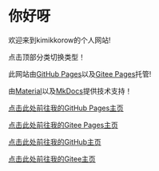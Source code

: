 # 你好呀

欢迎来到kimikkorow的个人网站!

点击顶部分类切换类型！

此网站由[GitHub Pages](https://pages.github.com/)以及[Gitee Pages](https://gitee.com/help/articles/4136)托管!

由[Material](https://squidfunk.github.io/mkdocs-material/)以及[MkDocs](https://github.com/mkdocs/mkdocs/)提供技术支持！

[点击此处前往我的GitHub Pages主页](https://kimikkorow.github.io/)

[点击此处前往我的Gitee Pages主页](https://kimikkorow.gitee.io/kimikkorow.gitee.io/)

[点击此处前往我的GitHub主页](https://github.com/kimikkorow)

[点击此处前往我的Gitee主页](https://gitee.com/kimikkorow)

